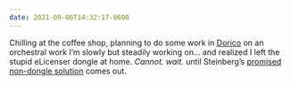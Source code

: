 ```yaml
---
date: 2021-09-06T14:32:17-0600
---
```


Chilling at the coffee shop, planning to do some work in [Dorico][d] on an orchestral work I’m slowly but steadily working on… and realized I left the stupid eLicenser dongle at home. *Cannot. wait.* until Steinberg’s [promised non-dongle solution][f] comes out.

[d]: https://www.steinberg.net/dorico/
[f]: https://forums.steinberg.net/t/license-management-and-the-future-of-the-elicenser-changes-ahead/701407
